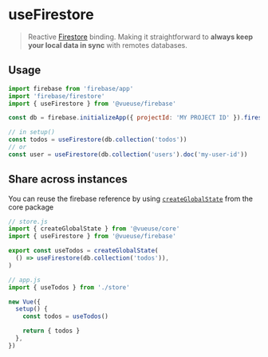# useFirestore

> Reactive [Firestore](https://firebase.google.com/docs/firestore) binding. Making it straightforward to **always keep your local data in sync** with remotes databases.

## Usage

```js
import firebase from 'firebase/app'
import 'firebase/firestore'
import { useFirestore } from '@vueuse/firebase'

const db = firebase.initializeApp({ projectId: 'MY PROJECT ID' }).firestore()

// in setup()
const todos = useFirestore(db.collection('todos'))
// or
const user = useFirestore(db.collection('users').doc('my-user-id'))
```

## Share across instances

You can reuse the firebase reference by using [`createGlobalState`](http://localhost:6006/?path=/story/state--createglobalstate) from the core package

```js
// store.js
import { createGlobalState } from '@vueuse/core'
import { useFirestore } from '@vueuse/firebase'

export const useTodos = createGlobalState(
  () => useFirestore(db.collection('todos')),
)
```

```js
// app.js
import { useTodos } from './store'

new Vue({
  setup() {
    const todos = useTodos()

    return { todos }
  },
})
```
